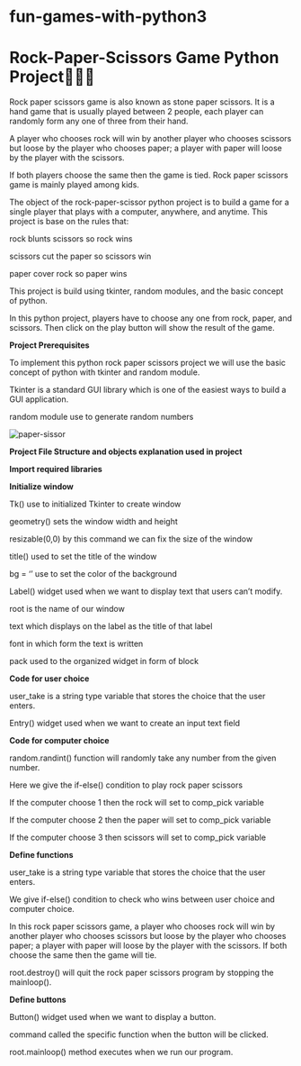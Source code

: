 # fun-games-with-python3 

# Rock-Paper-Scissors Game Python Project👤🐱‍💻



Rock paper scissors game is also known as stone paper scissors. It is a hand game that is usually played between 2 people, each player can randomly form any one of three from their hand.

A player who chooses rock will win by another player who chooses scissors but loose by the player who chooses paper; a player with paper will loose by the player with the scissors.

If both players choose the same then the game is tied. Rock paper scissors game is mainly played among kids.

The object of the rock-paper-scissor python project is to build a game for a single player that plays with a computer, anywhere, and anytime. This project is base on the rules that:

rock blunts scissors so rock wins

scissors cut the paper so scissors win

paper cover rock so paper wins

This project is build using tkinter, random modules, and the basic concept of python.

In this python project, players have to choose any one from rock, paper, and scissors. Then click on the play button will show the result of the game.

**Project Prerequisites**

To implement this python rock paper scissors project we will use the basic concept of python with tkinter and random module.

Tkinter is a standard GUI library which is one of the easiest ways to build a GUI application.

random module use to generate random numbers


![paper-sissor](https://miro.medium.com/max/1200/1*8du96SQUQ0NlWmWvVu20Zw.png)

**Project File Structure and objects explanation used in project**

**Import required libraries**

**Initialize window**

Tk() use to initialized Tkinter to create window

geometry() sets the window width and height

resizable(0,0) by this command we can fix the size of the window

title() used to set the title of the window

bg = ‘’ use to set the color of the background

Label() widget used when we want to display text that users can’t modify.

root is the name of our window

text which displays on the label as the title of that label

font in which form the text is written

pack used to the organized widget in form of block

**Code for user choice**

user_take is a string type variable that stores the choice that the user enters.

Entry() widget used when we want to create an input text field

**Code for computer choice**

random.randint() function will randomly take any number from the given number.

Here we give the if-else() condition to play rock paper scissors

If the computer choose 1 then the rock will set to comp_pick variable

If the computer choose 2 then the paper will set to comp_pick variable

If the computer choose 3 then scissors will set to comp_pick variable


**Define functions**

user_take is a string type variable that stores the choice that the user enters.

We give if-else() condition to check who wins between user choice and computer choice.

In this rock paper scissors game,  a player who chooses rock will win by another player who chooses scissors but loose by the player who chooses paper; a player with paper will loose by the player with the scissors. If both choose the same then the game will tie.

root.destroy() will quit the rock paper scissors program by stopping the mainloop().


**Define buttons**

Button() widget used when we want to display a button.

command called the specific function when the button will be clicked.

root.mainloop() method executes when we run our program.

